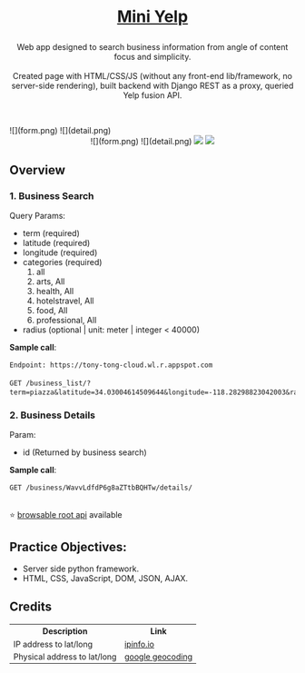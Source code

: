 <h1 style="text-align: center" align="center">

[Mini Yelp](https://tony-tong-cloud.wl.r.appspot.com/static/index.html)
</h1>

<p style="text-align: center" align="center">
Web app designed to search business information from angle of content focus and simplicity.<br/><br/>
Created page with HTML/CSS/JS (without any front-end lib/framework, no server-side rendering), built backend with Django REST as a proxy, queried Yelp fusion API.
 
</p>

<p style="text-align: center" align="center">
<a href="https://www.django-rest-framework.org/"><img src="https://img.shields.io/badge/Built%20with-Django%20REST%20Framework-/?style=plastic&logo=django" alt=""></a>
<a href="https://www.yelp.com/developers/documentation/v3"><img src="https://img.shields.io/badge/Endpoint-Yelp%20Fusion%20-/?style=plastic&logo=yelp&color=red" alt=""></a>
<a href="https://cloud.google.com/python/django/appengine"><img src="https://img.shields.io/badge/hosted%20on-GCP-/?style=plastic&logo=googlecloud&color=white" alt=""></a>
</p>
 ![](form.png)
 ![](detail.png)
<div style="text-align: center" align="center">
 ![](form.png)
 ![](detail.png)

 <img src="https://github.com/yida-tong/mini-Yelp/form.png">
 <img src="https://github.com/yida-tong/mini-Yelp/detail.png">
</div>



## Overview
### 1. Business Search
Query Params:
<ul>
<li>term (required)</li>
<li>latitude (required)</li>
<li>longitude (required)</li>
<li>categories (required)
 <ol>
  <li>all</li>
  <li>arts, All</li>
  <li>health, All</li>
  <li>hotelstravel, All</li>
  <li>food, All</li>
  <li>professional, All</li>
 </ol>
</li>
<li>radius (optional | unit: meter | integer < 40000)</li>
</ul>

**Sample call**:
```
Endpoint: https://tony-tong-cloud.wl.r.appspot.com

GET /business_list/?term=piazza&latitude=34.03004614509644&longitude=-118.28298823042003&radius=25000&categories=food%2C+All
```
### 2. Business Details
Param:
<ul>
<li>id (Returned by business search)</li>
</ul>

**Sample call**:
```
GET /business/WavvLdfdP6g8aZTtbBQHTw/details/
```

<br/>
⭐ <a href="https://tony-tong-cloud.wl.r.appspot.com">browsable root api</a> available


## Practice Objectives:
<ul>
<li>Server side python framework.</li>
<li>HTML, CSS, JavaScript, DOM, JSON, AJAX.</li>
</ul>


## Credits
 <table>
  <tr>
    <th>Description</th>
    <th>Link</th>
  </tr>
  <tr>
    <td>IP address to lat/long</td>
    <td><a href="https://ipinfo.io">ipinfo.io</a></td>
  </tr>
  <tr>
    <td>Physical address to lat/long</td>
    <td><a href="https://developers.google.com/maps/documentation/geocoding/start">google geocoding</a></td>
  </tr>
</table>
